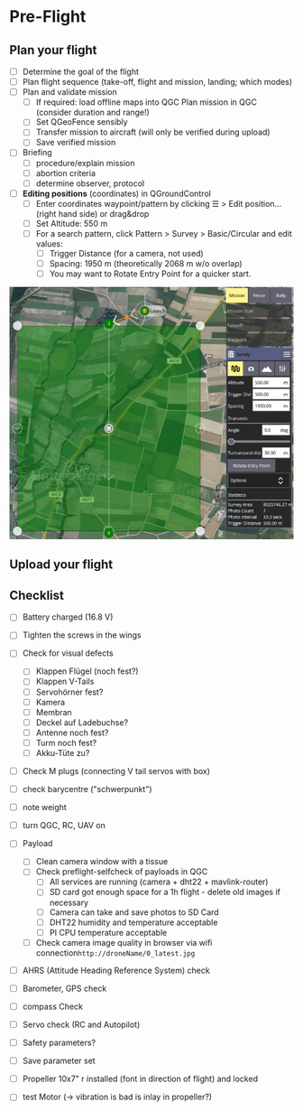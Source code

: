 # Pre-Flight

## Plan your flight

* [ ] Determine the goal of the flight
* [ ] Plan flight sequence \(take-off, flight and mission, landing; which modes\)
* [ ] Plan and validate mission
  * [ ] If required: load offline maps into QGC Plan mission in QGC \(consider duration and range!\)
  * [ ] Set QGeoFence sensibly
  * [ ] Transfer mission to aircraft \(will only be verified during upload\)
  * [ ] Save verified mission
* [ ] Briefing
  * [ ] procedure/explain mission
  * [ ] abortion criteria
  * [ ] determine observer, protocol
* [ ] **Editing positions** \(coordinates\) in QGroundControl
  * [ ] Enter coordinates waypoint/pattern by clicking ☰ &gt; Edit position... \(right hand side\) or drag&drop
  * [ ] Set Altitude: 550 m
  * [ ] For a search pattern, click Pattern &gt; Survey &gt; Basic/Circular and edit values:
    * [ ] Trigger Distance \(for a camera, not used\)
    * [ ] Spacing: 1950 m \(theoretically 2068 m w/o overlap\)
    * [ ] You may want to Rotate Entry Point for a quicker start.

![](../.gitbook/assets/image%20%284%29.png)

## Upload your flight

## Checklist

* [ ] Battery charged \(16.8 V\)
* [ ] Tighten the screws in the wings
* [ ] Check for visual defects
  * [ ] Klappen Flügel \(noch fest?\)
  * [ ] Klappen V-Tails
  * [ ] Servohörner fest?
  * [ ] Kamera
  * [ ] Membran
  * [ ] Deckel auf Ladebuchse?
  * [ ] Antenne noch fest?
  * [ ] Turm noch fest?
  * [ ] Akku-Tüte zu?
* [ ] ‌Check M plugs \(connecting V tail servos with box\)
* [ ] ‌check barycentre \("schwerpunkt"\)
* [ ] ‌note weight
* [ ] ‌turn QGC, RC, UAV on
* [ ] Payload
  * [ ] Clean camera window with a tissue
  * [ ] Check preflight-selfcheck of payloads in QGC
    * [ ] All services are running \(camera + dht22 + mavlink-router\)
    * [ ] SD card got enough space for a 1h flight -  delete old images if necessary
    * [ ] Camera can take and save photos to SD Card
    * [ ] DHT22 humidity and temperature acceptable
    * [ ] PI CPU temperature acceptable
  * [ ] Check camera image quality in browser via wifi connection`http://droneName/0_latest.jpg`
* [ ] ‌AHRS \(Attitude Heading Reference System\) check 
* [ ] ‌Barometer, GPS check
* [ ] compass Check
* [ ] ‌Servo check \(RC and Autopilot\)
* [ ] Safety parameters?
* [ ] ‌Save parameter set
* [ ] Propeller 10x7" r installed \(font in direction of flight\) and locked
* [ ] test Motor \(-&gt; vibration is bad is inlay in propeller?\)




